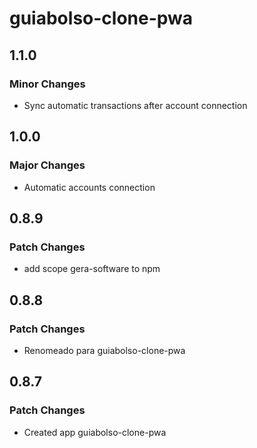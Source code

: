 # guiabolso-clone-pwa

## 1.1.0

### Minor Changes

- Sync automatic transactions after account connection

## 1.0.0

### Major Changes

- Automatic accounts connection

## 0.8.9

### Patch Changes

- add scope gera-software to npm

## 0.8.8

### Patch Changes

- Renomeado para guiabolso-clone-pwa

## 0.8.7

### Patch Changes

- Created app guiabolso-clone-pwa
